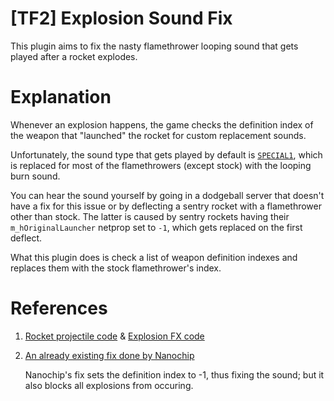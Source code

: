 # [TF2] Explosion Sound Fix

This plugin aims to fix the nasty flamethrower looping sound that gets played after a rocket explodes.

# Explanation

Whenever an explosion happens, the game checks the definition index of the weapon that "launched" the rocket for custom replacement sounds.

Unfortunately, the sound type that gets played by default is [`SPECIAL1`](https://github.com/ValveSoftware/source-sdk-2013/blob/master/mp/src/game/shared/weapon_parse.h), which is replaced for most of the flamethrowers (except stock) with the looping burn sound.

You can hear the sound yourself by going in a dodgeball server that doesn't have a fix for this issue or by deflecting a sentry rocket with a flamethrower other than stock. The latter is caused by sentry rockets having their `m_hOriginalLauncher` netprop set to `-1`, which gets replaced on the first deflect.

What this plugin does is check a list of weapon definition indexes and replaces them with the stock flamethrower's index.

# References

1.  [Rocket projectile code](https://github.com/lua9520/source-engine-2018-hl2_src/blob/master/game/shared/tf/tf_weaponbase_rocket.cpp) & [Explosion FX code](https://github.com/lua9520/source-engine-2018-hl2_src/blob/master/game/client/tf/tf_fx_explosions.cpp)
2.  [An already existing fix done by Nanochip](https://gitlab.com/nanochip/fixfireloop/-/blob/master/scripting/fixfireloop.sp)
    
    Nanochip's fix sets the definition index to -1, thus fixing the sound; but it also blocks all explosions from occuring.
